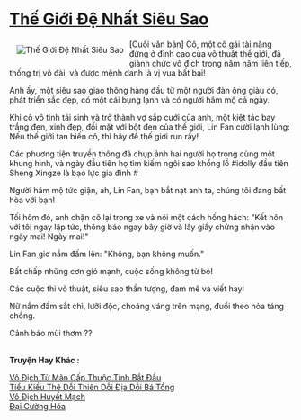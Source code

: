 <a href="https://truyentiki.com/the-gioi-de-nhat-sieu-sao.30537/" title="Thế Giới Đệ Nhất Siêu Sao"><h1>Thế Giới Đệ Nhất Siêu Sao</h1></a><div style="display:table"><img align="right" style="float: left; padding: 10px;" src="https://truyentiki.com/a/img/str/src/30537.jpg" alt="Thế Giới Đệ Nhất Siêu Sao">[Cuối văn bản] Cô, một cô gái tài năng đứng ở đỉnh cao của võ thuật thế giới, đã giành chức vô địch trong năm năm liên tiếp, thống trị võ đài, và được mệnh danh là vị vua bất bại! <p></p> Anh ấy, một siêu sao giao thông hàng đầu từ một người đàn ông giàu có, phát triển sắc đẹp, có một cái bụng lạnh và có người hâm mộ cả ngày. <p></p> Khi cô vô tình tái sinh và trở thành vợ sắp cưới của anh, một kiệt tác bay trắng đen, xinh đẹp, đối mặt với bột đen của thế giới, Lin Fan cười lạnh lùng: Nếu thế giới tan biến cô, thì hãy để thế giới run rẩy! <p></p> Các phương tiện truyền thông đã chụp ảnh hai người họ trong cùng một khung hình, và ngày đầu tiên họ tìm kiếm ngôi sao khổng lồ #idolly đầu tiên Sheng Xingze là bạo lực gia đình # <p></p> Người hâm mộ tức giận, ah, Lin Fan, bạn bắt nạt anh ta, chúng tôi đang bất hòa với bạn! <p></p> Tối hôm đó, anh chặn cô lại trong xe và nói một cách hống hách: "Kết hôn với tôi ngay lập tức, thông báo ngay bây giờ và lấy giấy chứng nhận vào ngày mai! Ngày mai!" <p></p> Lin Fan giơ nắm đấm lên: "Không, bạn không muốn." <p></p> Bất chấp những cơn gió mạnh, cuộc sống không từ bỏ! <p></p> Các cuộc thi võ thuật, siêu sao thần tượng, đam mê và viết hay! <p></p> Nữ nắm đấm sắt chì, lưỡi độc, choáng váng trên mạng, đuổi theo hỏa táng chồng. <p></p> Cảnh báo mùi thơm ??</div><p><br><b>Truyện Hay Khác :</b></p><a href="https://truyentiki.com/vo-dich-tu-man-cap-thuoc-tinh-bat-dau.30536/" alt="Vô Địch Từ Mãn Cấp Thuộc Tính Bắt Đầu">Vô Địch Từ Mãn Cấp Thuộc Tính Bắt Đầu</a><br/><a href="https://github.com/nownovels/top500/tree/master/truyenhay/33473/" alt="Tiểu Kiều Thê Dỗi Thiên Dỗi Địa Dỗi Bá Tổng">Tiểu Kiều Thê Dỗi Thiên Dỗi Địa Dỗi Bá Tổng</a><br/><a href="https://github.com/nownovels/truyenhay/tree/master/truyenhay/30821/README.md" alt="Vô Địch Huyết Mạch">Vô Địch Huyết Mạch</a><br/><a href="https://www.plurk.com/p/nv0yp2" alt="Đại Cường Hóa">Đại Cường Hóa</a><br/>